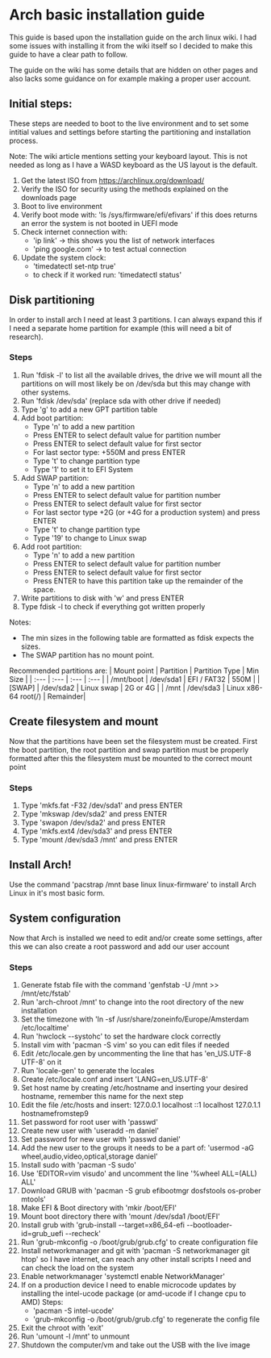# Arch basic installation guide

This guide is based upon the installation guide on the arch linux wiki. I had some issues with installing it from the wiki itself so I decided to make this guide to have a clear path to follow.

The guide on the wiki has some details that are hidden on other pages and also lacks some guidance on for example making a proper user account.


## Initial steps:
These steps are needed to boot to the live environment and to set some intitial values and settings before starting the partitioning and installation process.


Note: The wiki article mentions setting your keyboard layout. This is not needed as long as I have a WASD keyboard as the US layout is the default.

1. Get the latest ISO from https://archlinux.org/download/
2. Verify the ISO for security using the methods explained on the downloads page
3. Boot to live environment
4. Verify boot mode with:
	'ls /sys/firmware/efi/efivars'
	if this does returns an error the system is not booted in UEFI mode
5. Check internet connection with:
	- 'ip link' -> this shows you the list of network interfaces
	- 'ping google.com' -> to test actual connection
6. Update the system clock:
	- 'timedatectl set-ntp true'
	- to check if it worked run: 'timedatectl status'


## Disk partitioning
In order to install arch I need at least 3 partitions. I can always expand this if I need a separate home partition for example (this will need a bit of research).

### Steps
1. Run 'fdisk -l' to list all the available drives, the drive we will mount all the partitions on will most likely be on /dev/sda but this may change with other systems.
2. Run 'fdisk /dev/sda' (replace sda with other drive if needed)
3. Type 'g' to add a new GPT partition table
4. Add boot partition:
	- Type 'n' to add a new partition
	- Press ENTER to select default value for partition number
	- Press ENTER to select default value for first sector
	- For last sector type: +550M and press ENTER
	- Type 't' to change partition type
	- Type '1' to set it to EFI System
5. Add SWAP partition:
	- Type 'n' to add a new partition
	- Press ENTER to select default value for partition number
	- Press ENTER to select default value for first sector
	- For last sector type +2G (or +4G for a production system) and press ENTER
	- Type 't' to change partition type
	- Type '19' to change to Linux swap
6. Add root partition:
	- Type 'n' to add a new partition
	- Press ENTER to select default value for partition number
	- Press ENTER to select default value for first sector
	- Press ENTER to have this partition take up the remainder of the space.
7. Write partitions to disk with 'w' and press ENTER
8. Type fdisk -l to check if everything got written properly


Notes:
- The min sizes in the following table are formatted as fdisk expects the sizes.
- The SWAP partition has no mount point.

Recommended partitions are:
| Mount point	| Partition	| Partition Type	| Min Size |
| :---		| :---		| :---			| :---     |
| /mnt/boot	| /dev/sda1	| EFI / FAT32		| 550M	   |
| [SWAP]	| /dev/sda2	| Linux swap		| 2G or 4G |
| /mnt		| /dev/sda3	| Linux x86-64 root(/)	| Remainder|


## Create filesystem and mount
Now that the partitions have been set the filesystem must be created. First the boot partition, the root partition and swap partition must be properly formatted after this the filesystem must be mounted to the correct mount point

### Steps
1. Type 'mkfs.fat -F32 /dev/sda1' and press ENTER
2. Type 'mkswap /dev/sda2' and press ENTER
3. Type 'swapon /dev/sda2' and press ENTER
4. Type 'mkfs.ext4 /dev/sda3' and press ENTER
5. Type 'mount /dev/sda3 /mnt' and press ENTER


## Install Arch!
Use the command 'pacstrap /mnt base linux linux-firmware' to install Arch Linux in it's most basic form.


## System configuration
Now that Arch is installed we need to edit and/or create some settings, after this we can also create a root password and add our user account

### Steps
1. Generate fstab file with the command 'genfstab -U /mnt >> /mnt/etc/fstab'
2. Run 'arch-chroot /mnt' to change into the root directory of the new installation
3. Set the timezone with 'ln -sf /usr/share/zoneinfo/Europe/Amsterdam /etc/localtime'
4. Run 'hwclock --systohc' to set the hardware clock correctly
5. Install vim with 'pacman -S vim' so you can edit files if needed
6. Edit /etc/locale.gen by uncommenting the line that has 'en_US.UTF-8 UTF-8' on it
7. Run 'locale-gen' to generate the locales
8. Create /etc/locale.conf and insert 'LANG=en_US.UTF-8'
9. Set host name by creating /etc/hostname and inserting your desired hostname, remember this name for the next step
10. Edit the file /etc/hosts and insert:
	127.0.0.1	localhost
	::1		localhost
	127.0.1.1	hostnamefromstep9
11. Set password for root user with 'passwd'
12. Create new user with 'useradd -m daniel'
13. Set password for new user with 'passwd daniel'
14. Add the new user to the groups it needs to be a part of:
    'usermod -aG wheel,audio,video,optical,storage daniel'
15. Install sudo with 'pacman -S sudo'
16. Use 'EDITOR=vim visudo' and uncomment the line '%wheel ALL=(ALL) ALL'
17. Download GRUB with 'pacman -S grub efibootmgr dosfstools os-prober mtools'
18. Make EFI & Boot directory with 'mkir /boot/EFI'
19. Mount boot directory there with 'mount /dev/sda1 /boot/EFI'
20. Install grub with 'grub-install --target=x86_64-efi --bootloader-id=grub_uefi --recheck'
21. Run 'grub-mkconfig -o /boot/grub/grub.cfg' to create configuration file
22. Install networkmanager and git with 'pacman -S networkmanager git htop' so I have internet, can reach any other install scripts I need and can check the load on the system
23. Enable networkmanager 'systemctl enable NetworkManager'
24. If on a production device I need to enable microcode updates by installing the intel-ucode package (or amd-ucode if I change cpu to AMD)
    Steps:
    * 'pacman -S intel-ucode'
    * 'grub-mkconfig -o /boot/grub/grub.cfg' to regenerate the config file
25. Exit the chroot with 'exit'
26. Run 'umount -l /mnt' to unmount
27. Shutdown the computer/vm and take out the USB with the live image

